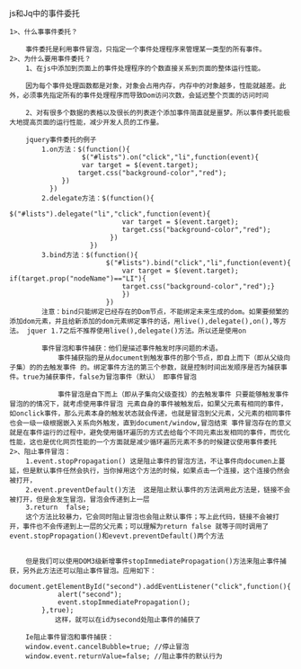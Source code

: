 js和Jq中的事件委托

    1>、什么事事件委托？

        事件委托是利用事件冒泡，只指定一个事件处理程序来管理某一类型的所有事件。
    2>、为什么要用事件委托？
        1、在js中添加到页面上的事件处理程序的个数直接关系到页面的整体运行性能。

        因为每个事件处理函数都是对象，对象会占用内存，内存中的对象越多，性能就越差。此外，必须事先指定所有的事件处理程序而导致Dom访问次数，会延迟整个页面的访问时间

        2、对有很多个数据的表格以及很长的列表逐个添加事件简直就是噩梦。所以事件委托能极大地提高页面的运行性能，减少开发人员的工作量。

        jquery事件委托的例子
            1.on方法：$(function(){
                      $("#lists").on("click","li",function(event){
                      var target = $(event.target);
                     target.css("background-color","red");
                 })
              })
            2.delegate方法：$(function(){
                            $("#lists").delegate("li","click",function(event){
                                var target = $(event.target);
                                target.css("background-color","red");
                             })
                        })
            3.bind方法：$(function(){
                            $("#lists").bind("click","li",function(event){
                                var target = $(event.target);                 if(target.prop("nodeName")=="LI"){
                                target.css("background-color","red");}
                                })
                            })
            注意：bind只能绑定已经存在的Dom节点，不能绑定未来生成的dom。如果要频繁的添加dom元素，并且给新添加的dom元素绑定事件的话，用live(),delegate(),on(),等方法。 jquer 1.7之后不推荐使用live(),delegate()方法。所以还是使用on

            事件冒泡和事件捕获：他们是描述事件触发时序问题的术语。
                事件捕获指的是从document到触发事件的那个节点，即自上而下（即从父级向子集）的的去触发事件 的。绑定事件方法的第三个参数，就是控制时间出发顺序是否为捕获事件。true为捕获事件，false为冒泡事件（默认） 即事件冒泡

                事件冒泡是自下而上（即从子集向父级查找）的去触发事件 只要能够触发事件冒泡的的情况下，就考虑使用事件冒泡 元素自身的事件被触发后，如果父元素有相同的事件，如onclick事件，那么元素本身的触发状态就会传递，也就是冒泡到父元素，父元素的相同事件也会一级一级根据嵌入关系向外触发，直到document/window,冒泡结束 事件冒泡存在的意义就是在事件运行的过程中，避免使用循环遍历的方式去给每个不同元素出发相同的事件，而优化性能，这也是优化网页性能的一个方面就是减少循环遍历元素不多的时候建议使用事件委托
    2>、阻止事件冒泡：
        1.event.stopPropagation() 这是阻止事件的冒泡方法，不让事件向documen上蔓延，但是默认事件任然会执行，当你掉用这个方法的时候，如果点击一个连接，这个连接仍然会被打开，
        2.event.preventDefault()方法  这是阻止默认事件的方法调用此方法是，链接不会被打开，但是会发生冒泡，冒泡会传递到上一层
        3.return  false;
        这个方法比较暴力，它会同时阻止冒泡也会阻止默认事件；写上此代码，链接不会被打开，事件也不会传递到上一层的父元素；可以理解为return false 就等于同时调用了event.stopPropagation()和evevt.preventDefault()两个方法 


        但是我们可以使用DOM3级新增事件stopImmediatePropagation()方法来阻止事件捕获，另外此方法还可以阻止事件冒泡。应用如下：
            document.getElementById("second").addEventListener("click",function(){
                alert("second");
                event.stopImmediatePropagation();
            },true);   
            　　这样，就可以在id为second处阻止事件的捕获了

        Ie阻止事件冒泡和事件捕获：
        window.event.cancelBubble=true; //停止冒泡
        window.event.returnValue=false; //阻止事件的默认行为